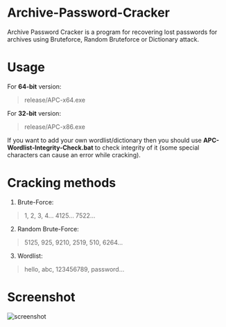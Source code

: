 # Archive-Password-Cracker
Archive Password Cracker is a program for recovering lost passwords for archives using Bruteforce, Random Bruteforce or Dictionary attack.

# Usage
For **64-bit** version:
> release/APC-x64.exe

For **32-bit** version:
> release/APC-x86.exe

If you want to add your own wordlist/dictionary then you should use **APC-Wordlist-Integrity-Check.bat** to check integrity of it (some special characters can cause an error while cracking).

# Cracking methods
1. Brute-Force:
> 1, 2, 3, 4... 4125... 7522...
2. Random Brute-Force:
> 5125, 925, 9210, 2519, 510, 6264...
3. Wordlist:
> hello, abc, 123456789, password...

# Screenshot
![screenshot](https://i.imgur.com/wGCishy.png)
